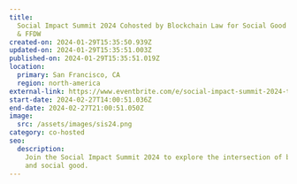 ```yaml
---
title:
  Social Impact Summit 2024 Cohosted by Blockchain Law for Social Good Center
  & FFDW
created-on: 2024-01-29T15:35:50.939Z
updated-on: 2024-01-29T15:35:51.003Z
published-on: 2024-01-29T15:35:51.019Z
location:
  primary: San Francisco, CA
  region: north-america
external-link: https://www.eventbrite.com/e/social-impact-summit-2024-tickets-758076215367
start-date: 2024-02-27T14:00:51.036Z
end-date: 2024-02-27T21:00:51.050Z
image:
  src: /assets/images/sis24.png
category: co-hosted
seo:
  description:
    Join the Social Impact Summit 2024 to explore the intersection of blockchain
    and social good.
---
```

